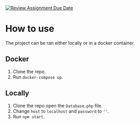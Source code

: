 [![Review Assignment Due Date](https://classroom.github.com/assets/deadline-readme-button-24ddc0f5d75046c5622901739e7c5dd533143b0c8e959d652212380cedb1ea36.svg)](https://classroom.github.com/a/nGrtNMj8)

# How to use

The project can be ran either locally or in a docker container.

## Docker

1. Clone the repo.
2. Run `docker-compose up`.

## Locally

1. Clone the repo open the `Database.php` file.
2. Change `host` to `localhost` and `password` to `''`.
3. Run `npm start`.
